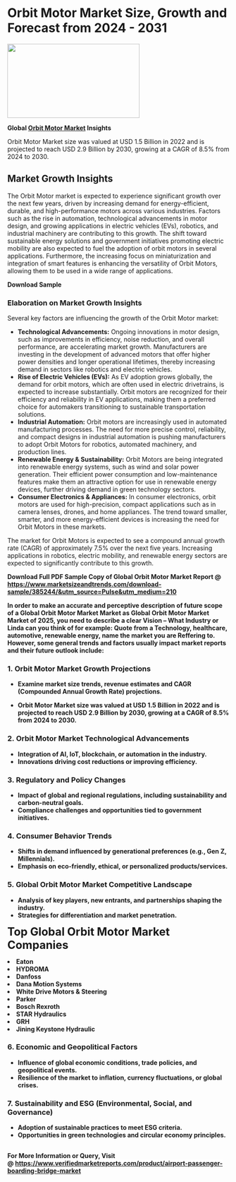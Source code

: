 <H1>Orbit Motor Market Size, Growth and Forecast from 2024 - 2031</H1><img class="aligncenter size-medium wp-image-584254" src="https://thirdeyenews.in/wp-content/uploads/2024/09/Global-Market-Research-300x168.jpeg" alt="" width="300" height="168" /><p><strong>Global&nbsp;<a href="https://www.marketsizeandtrends.com/download-sample/385244/&amp;utm_source=Pulse&amp;utm_medium=210">Orbit Motor Market</a> Insights</strong></p><p>Orbit Motor Market size was valued at USD 1.5 Billion in 2022 and is projected to reach USD 2.9 Billion by 2030, growing at a CAGR of 8.5% from 2024 to 2030.</p><p><h2>Market Growth Insights</h2> <p>The Orbit Motor market is expected to experience significant growth over the next few years, driven by increasing demand for energy-efficient, durable, and high-performance motors across various industries. Factors such as the rise in automation, technological advancements in motor design, and growing applications in electric vehicles (EVs), robotics, and industrial machinery are contributing to this growth. The shift toward sustainable energy solutions and government initiatives promoting electric mobility are also expected to fuel the adoption of orbit motors in several applications. Furthermore, the increasing focus on miniaturization and integration of smart features is enhancing the versatility of Orbit Motors, allowing them to be used in a wide range of applications.</p> <p><strong>Download Sample</strong></p> <h3>Elaboration on Market Growth Insights</h3> <p>Several key factors are influencing the growth of the Orbit Motor market:</p> <ul> <li><strong>Technological Advancements:</strong> Ongoing innovations in motor design, such as improvements in efficiency, noise reduction, and overall performance, are accelerating market growth. Manufacturers are investing in the development of advanced motors that offer higher power densities and longer operational lifetimes, thereby increasing demand in sectors like robotics and electric vehicles.</li> <li><strong>Rise of Electric Vehicles (EVs):</strong> As EV adoption grows globally, the demand for orbit motors, which are often used in electric drivetrains, is expected to increase substantially. Orbit motors are recognized for their efficiency and reliability in EV applications, making them a preferred choice for automakers transitioning to sustainable transportation solutions.</li> <li><strong>Industrial Automation:</strong> Orbit motors are increasingly used in automated manufacturing processes. The need for more precise control, reliability, and compact designs in industrial automation is pushing manufacturers to adopt Orbit Motors for robotics, automated machinery, and production lines.</li> <li><strong>Renewable Energy & Sustainability:</strong> Orbit Motors are being integrated into renewable energy systems, such as wind and solar power generation. Their efficient power consumption and low-maintenance features make them an attractive option for use in renewable energy devices, further driving demand in green technology sectors.</li> <li><strong>Consumer Electronics & Appliances:</strong> In consumer electronics, orbit motors are used for high-precision, compact applications such as in camera lenses, drones, and home appliances. The trend toward smaller, smarter, and more energy-efficient devices is increasing the need for Orbit Motors in these markets.</li> </ul> <p>The market for Orbit Motors is expected to see a compound annual growth rate (CAGR) of approximately 7.5% over the next five years. Increasing applications in robotics, electric mobility, and renewable energy sectors are expected to significantly contribute to this growth.</p> <p><strong></p><p><span class=""><strong>Download Full PDF Sample Copy of Global Orbit Motor Market Report</strong> @ <a href="https://www.marketsizeandtrends.com/download-sample/385244/&amp;utm_source=Pulse&amp;utm_medium=210" target="_blank">https://www.marketsizeandtrends.com/download-sample/385244/&amp;utm_source=Pulse&amp;utm_medium=210</a></span></p><p>In order to make an accurate and perceptive description of future scope of a Global&nbsp;Orbit Motor Market Market as Global&nbsp;Orbit Motor Market Market of 2025, you need to describe a clear Vision &ndash; What Industry or Linda can you think of for example: Quote from a Technology, healthcare, automotive, renewable energy, name the market you are Reffering to. However, some general trends and factors usually impact market reports and their future outlook include:</p><h3>1.&nbsp;<strong>Orbit Motor Market Growth Projections</strong></h3><ul><li>Examine market size trends, revenue estimates and CAGR (Compounded Annual Growth Rate) projections.</li><li><p>Orbit Motor Market size was valued at USD 1.5 Billion in 2022 and is projected to reach USD 2.9 Billion by 2030, growing at a CAGR of 8.5% from 2024 to 2030.</p></li></ul><h3>2.&nbsp;<strong>Orbit Motor Market Technological Advancements</strong></h3><ul><li>Integration of AI, IoT, blockchain, or automation in the industry.</li><li>Innovations driving cost reductions or improving efficiency.</li></ul><h3>3.&nbsp;<strong>Regulatory and Policy Changes</strong></h3><ul><li>Impact of global and regional regulations, including sustainability and carbon-neutral goals.</li><li>Compliance challenges and opportunities tied to government initiatives.</li></ul><h3>4.&nbsp;<strong>Consumer Behavior Trends</strong></h3><ul><li>Shifts in demand influenced by generational preferences (e.g., Gen Z, Millennials).</li><li>Emphasis on eco-friendly, ethical, or personalized products/services.</li></ul><h3>5.&nbsp;<strong>Global Orbit Motor Market Competitive Landscape</strong></h3><ul><li>Analysis of key players, new entrants, and partnerships shaping the industry.</li><li>Strategies for differentiation and market penetration.</li></ul><p data-pm-slice="1 1 []"><span style="color: inherit; font-family: inherit; font-size: 25px;">Top Global Orbit Motor Market Companies</span></p><div class="" data-test-id=""><p><li>Eaton</li><li> HYDROMA</li><li> Danfoss</li><li> Dana Motion Systems</li><li> White Drive Motors & Steering</li><li> Parker</li><li> Bosch Rexroth</li><li> STAR Hydraulics</li><li> GRH</li><li> Jining Keystone Hydraulic</li></p></div><h3>6.&nbsp;<strong>Economic and Geopolitical Factors</strong></h3><ul><li>Influence of global economic conditions, trade policies, and geopolitical events.</li><li>Resilience of the market to inflation, currency fluctuations, or global crises.</li></ul><h3>7.&nbsp;<strong>Sustainability and ESG (Environmental, Social, and Governance)</strong></h3><ul><li>Adoption of sustainable practices to meet ESG criteria.</li><li>Opportunities in green technologies and circular economy principles.</li></ul><h2><strong style="font-size: 14px;">For More Information or Query, Visit @&nbsp;</strong><a style="background-color: #ffffff; font-size: 14px;" href="https://www.marketsizeandtrends.com/report/orbit-motor-market/" target="_blank">https://www.verifiedmarketreports.com/product/airport-passenger-boarding-bridge-market</a></h2>
